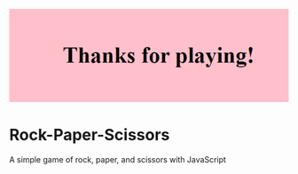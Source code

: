 ![Thanks For Playing!](./assets/images/Thanks.PNG)

# Rock-Paper-Scissors
A simple game of rock, paper, and scissors with JavaScript
